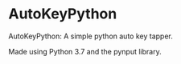 # AutoKeyPython
AutoKeyPython: A simple python auto key tapper.

Made using Python 3.7 and the pynput library.
